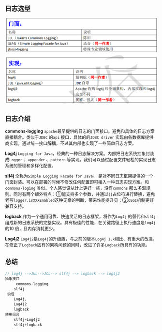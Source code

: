 ## 日志选型

![image-20210413133536898](image-20210413133536898.png)



##   	日志介绍

**commons-logging**
 `apache`最早提供的日志的门面接口。避免和具体的日志方案直接耦合。类似于`JDBC` 的`api` 接口，具体的的`JDBC driver` 实现由各数据库提供商实现。通过统一接口解耦，不过其内部也实现了一些简单日志方案。

**Log4j**
 `Logging for Java`，经典的一种日志解决方案。内部把日志系统抽象封装成`Logger` 、`appender` 、`pattern` 等实现。我们可以通过配置文件轻松的实现日志系统的管理和多样化配置。

**slf4j**
 全称为`Simple Logging Facade for Java`。 是对不同日志框架提供的一个门面封装。可以在部署的时候不修改任何配置即可接入一种日志实现方案。和`commons-loging` 类似。个人感觉设从计上更好一些，没有`commons` 那么多潜规则。同时有两个额外特点：①能支持多个参数，并通过`{}`占位符进行替换，避免老写`logger.isXXXEnabled`这种无奈的判断，带来性能提升见；②`OSGI`机制更好兼容支持。

**logback**
 作为一个通用可靠、快速灵活的日志框架，将作为`Log4j` 的替代和`slf4j` 组成新的日志系统的完整实现。具有极佳的性能，在关键路径上执行速度是`log4j` 的10 倍，且内存消耗更少。

**Log4j2**
 `Log4j2`是`Log4j`的升级版，与之前的版本`Log4j 1.x`相比、有重大的改进，在修正了`Logback`固有的架构问题的同时，改进了许多`Logback`所具有的功能。

## 总结

```java
// log4j -->JUL-->JCL--> slf4j --> logback --> log4j2
抽象接口
     commons-logging
	slf4j
 实现
    Log4j、
    Log4j2
    logback
使用组合
    slf4j+Log4j2
    slf4j+logback

```

